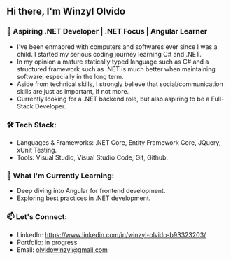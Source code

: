 ## Hi there, I'm Winzyl Olvido

### 🌟 Aspiring .NET Developer | .NET Focus | Angular Learner
- I've been enmaored with computers and softwares ever since I was a child. I started my serious coding journey learning C# and .NET.  
- In my opinion a mature statically typed language such as C# and a structured framework such as .NET is much better when maintaining software, especially in the long term.
- Aside from technical skills, I strongly believe that social/communication skills are just as important, if not more.
- Currently looking for a .NET backend role, but also aspiring to be a Full-Stack Developer.

### 🛠️ Tech Stack:
- Languages & Frameworks: .NET Core, Entity Framework Core, JQuery, xUnit Testing.  
- Tools: Visual Studio, Visual Studio Code, Git, Github.

### 🌱 What I'm Currently Learning:
- Deep diving into Angular for frontend development.  
- Exploring best practices in .NET development.

### 📫 Let's Connect:
- LinkedIn: https://www.linkedin.com/in/winzyl-olvido-b93323203/  
- Portfolio: in progress  
- Email: olvidowinzyl@gmail.com  
<!--
**wolvido/wolvido** is a ✨ _special_ ✨ repository because its `README.md` (this file) appears on your GitHub profile.

Here are some ideas to get you started:

- 🔭 I’m currently working on ...
- 🌱 I’m currently learning ...
- 👯 I’m looking to collaborate on ...
- 🤔 I’m looking for help with ...
- 💬 Ask me about ...
- 📫 How to reach me: ...
- 😄 Pronouns: ...
- ⚡ Fun fact: ...
-->

